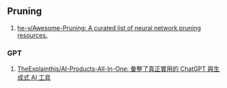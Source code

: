 ## Pruning
1. [he-y/Awesome-Pruning: A curated list of neural network pruning resources.](https://github.com/he-y/Awesome-Pruning?tab=readme-ov-file)
### GPT
1. [TheExplainthis/AI-Products-All-In-One: 彙整了真正實用的 ChatGPT 與生成式 AI 工具](https://github.com/TheExplainthis/AI-Products-All-In-One)